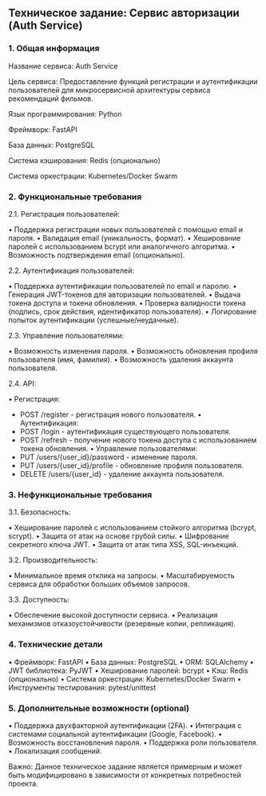 
## Техническое задание: Сервис авторизации (Auth Service)

### 1. Общая информация

Название сервиса: Auth Service

Цель сервиса: Предоставление функций регистрации и аутентификации пользователей для микросервисной архитектуры сервиса рекомендаций фильмов.

Язык программирования: Python

Фреймворк: FastAPI

База данных: PostgreSQL

Система кэширования: Redis (опционально)

Система оркестрации: Kubernetes/Docker Swarm

### 2. Функциональные требования

2.1. Регистрация пользователей:

• Поддержка регистрации новых пользователей с помощью email и пароля.
• Валидация email (уникальность, формат).
• Хеширование паролей с использованием bcrypt или аналогичного алгоритма.
• Возможность подтверждения email (опционально).

2.2. Аутентификация пользователей:

• Поддержка аутентификации пользователей по email и паролю.
• Генерация JWT-токенов для авторизации пользователей.
• Выдача токена доступа и токена обновления.
• Проверка валидности токена (подпись, срок действия, идентификатор пользователя).
• Логирование попыток аутентификации (успешные/неудачные).

2.3. Управление пользователями:

• Возможность изменения пароля.
• Возможность обновления профиля пользователя (имя, фамилия).
• Возможность удаления аккаунта пользователя.

2.4. API:

• Регистрация:
* POST /register - регистрация нового пользователя.
  • Аутентификация:
* POST /login - аутентификация существующего пользователя.
* POST /refresh - получение нового токена доступа с использованием токена обновления.
  • Управление пользователями:
* PUT /users/{user_id}/password - изменение пароля.
* PUT /users/{user_id}/profile - обновление профиля пользователя.
* DELETE /users/{user_id} - удаление аккаунта пользователя.

### 3. Нефункциональные требования

3.1. Безопасность:

• Хеширование паролей с использованием стойкого алгоритма (bcrypt, scrypt).
• Защита от атак на основе грубой силы.
• Шифрование секретного ключа JWT.
• Защита от атак типа XSS, SQL-инъекций.

3.2. Производительность:

• Минимальное время отклика на запросы.
• Масштабируемость сервиса для обработки больших объемов запросов.

3.3. Доступность:

• Обеспечение высокой доступности сервиса.
• Реализация механизмов отказоустойчивости (резервные копии, репликация).

### 4. Технические детали

• Фреймворк: FastAPI
• База данных: PostgreSQL
• ORM: SQLAlchemy
• JWT библиотека: PyJWT
• Хеширование паролей: bcrypt
• Кэш: Redis (опционально)
• Система оркестрации: Kubernetes/Docker Swarm
• Инструменты тестирования: pytest/unittest

### 5. Дополнительные возможности (optional)

• Поддержка двухфакторной аутентификации (2FA).
• Интеграция с системами социальной аутентификации (Google, Facebook).
• Возможность восстановления пароля.
• Поддержка роли пользователя.
• Локализация сообщений.


Важно: Данное техническое задание является примерным и может быть модифицировано в зависимости от конкретных потребностей проекта.
